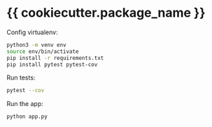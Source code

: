 # {{ cookiecutter.package_name }}

Config virtualenv:

```bash
python3 -m venv env
source env/bin/activate
pip install -r requirements.txt
pip install pytest pytest-cov
```

Run tests:

```bash
pytest --cov
```

Run the app:

```bash
python app.py
```
